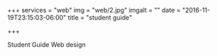 +++
services = "web"
img = "web/2.jpg"
imgalt = ""
date = "2016-11-19T23:15:03-06:00"
title = "student guide"

+++
<div class="portfolio web" data-cat="web">
  <div class="portfolio-wrapper">						
    <img src="img/portfolios/web/2.jpg" alt="" />
    <div class="label">
      <div class="label-text">
        <a class="text-title">Student Guide</a>
        <span class="text-category">Web design</span>
      </div>
      <div class="label-bg"></div>
    </div>
  </div>
</div>
